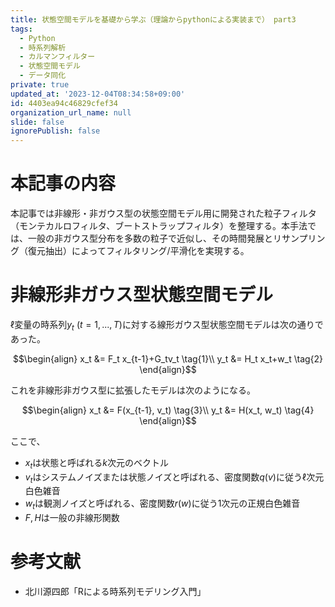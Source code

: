 ```yaml
---
title: 状態空間モデルを基礎から学ぶ（理論からpythonによる実装まで） part3
tags:
  - Python
  - 時系列解析
  - カルマンフィルター
  - 状態空間モデル
  - データ同化
private: true
updated_at: '2023-12-04T08:34:58+09:00'
id: 4403ea94c46829cfef34
organization_url_name: null
slide: false
ignorePublish: false
---
```

# 本記事の内容
本記事では非線形・非ガウス型の状態空間モデル用に開発された粒子フィルタ（モンテカルロフィルタ、ブートストラップフィルタ）を整理する。本手法では、一般の非ガウス型分布を多数の粒子で近似し、その時間発展とリサンプリング（復元抽出）によってフィルタリング/平滑化を実現する。

# 非線形非ガウス型状態空間モデル
$\ell$変量の時系列$y_t\ (t=1,...,T)$に対する線形ガウス型状態空間モデルは次の通りであった。
```math
\begin{align}
x_t &= F_t x_{t-1}+G_tv_t \tag{1}\\
y_t &= H_t x_t+w_t \tag{2}
\end{align}
```

これを非線形非ガウス型に拡張したモデルは次のようになる。
```math
\begin{align}
x_t &= F(x_{t-1}, v_t) \tag{3}\\
y_t &= H(x_t, w_t) \tag{4}
\end{align}
```
ここで、
- $x_t$は状態と呼ばれる$k$次元のベクトル
- $v_t$はシステムノイズまたは状態ノイズと呼ばれる、密度関数$q(v)$に従う$\ell$次元白色雑音
- $w_t$は観測ノイズと呼ばれる、密度関数$r(w)$に従う$1$次元の正規白色雑音
- $F,H$は一般の非線形関数

# 参考文献
- 北川源四郎「Rによる時系列モデリング入門」

